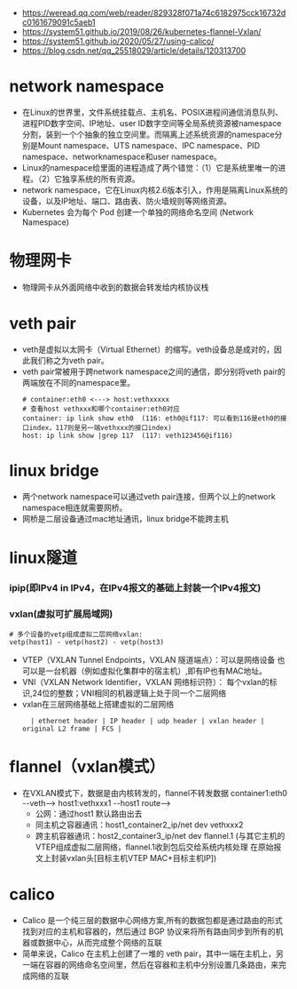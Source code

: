 * https://weread.qq.com/web/reader/829328f071a74c6182975cck16732dc0161679091c5aeb1
* https://system51.github.io/2019/08/26/kubernetes-flannel-Vxlan/
* https://system51.github.io/2020/05/27/using-calico/
* https://blog.csdn.net/qq_25518029/article/details/120313700

# network namespace
* 在Linux的世界里，文件系统挂载点、主机名、POSIX进程间通信消息队列、进程PID数字空间、IP地址、user ID数字空间等全局系统资源被namespace分割，装到一个个抽象的独立空间里。而隔离上述系统资源的namespace分别是Mount namespace、UTS namespace、IPC namespace、PID namespace、networknamespace和user namespace。
* Linux的namespace给里面的进程造成了两个错觉：（1）它是系统里唯一的进程。（2）它独享系统的所有资源。
* network namespace，它在Linux内核2.6版本引入，作用是隔离Linux系统的设备，以及IP地址、端口、路由表、防火墙规则等网络资源。
* Kubernetes 会为每个 Pod 创建一个单独的网络命名空间 (Network Namespace)


# 物理网卡
* 物理网卡从外面网络中收到的数据会转发给内核协议栈


# veth pair
* veth是虚拟以太网卡（Virtual Ethernet）的缩写。veth设备总是成对的，因此我们称之为veth pair。
* veth pair常被用于跨network namespace之间的通信，即分别将veth pair的两端放在不同的namespace里。
  ```
  # container:eth0 <---> host:vethxxxxx
  # 查看host vethxxx和哪个container:eth0对应
  container: ip link show eth0  (116: eth0@if117: 可以看到116是eth0的接口index，117则是另一端vethxxx的接口index)
  host: ip link show |grep 117  (117: veth123456@if116)
  ```

# linux bridge
* 两个network namespace可以通过veth pair连接，但两个以上的network namespace相连就需要网桥。
* 网桥是二层设备通过mac地址通讯，linux bridge不能跨主机


# linux隧道
### ipip(即IPv4 in IPv4，在IPv4报文的基础上封装一个IPv4报文)

### vxlan(虚拟可扩展局域网)
```
# 多个设备的vetp组成虚拟二层网络vxlan:
vetp(host1) - vetp(host2) - vetp(host3)
```
* VTEP（VXLAN Tunnel Endpoints，VXLAN 隧道端点）：可以是网络设备 也可以是一台机器（例如虚拟化集群中的宿主机）,即有IP也有MAC地址。
* VNI（VXLAN Network Identifier，VXLAN 网络标识符）： 每个vxlan的标识,24位的整数；VNI相同的机器逻辑上处于同一个二层网络
* vxlan在三层网络基础上搭建虚拟的二层网络
  ```
    | ethernet header | IP header | udp header | vxlan header | original L2 frame | FCS |
  ```


# flannel（vxlan模式）
* 在VXLAN模式下，数据是由内核转发的，flannel不转发数据
container1:eth0 --veth--> host1:vethxxx1 --host1 route-->   
  - 公网：通过host1 默认路由出去
  - 同主机之容器通讯：host1_container2_ip/net dev vethxxx2
  - 跨主机容器通讯：host2_container3_ip/net dev flannel.1 (与其它主机的VTEP组成虚拟二层网络，flannel.1收到包后交给系统内核处理 在原始报文上封装vxlan头[目标主机VTEP MAC+目标主机IP])



# calico
* Calico 是一个纯三层的数据中心网络方案,所有的数据包都是通过路由的形式找到对应的主机和容器的，然后通过 BGP 协议来将所有路由同步到所有的机器或数据中心，从而完成整个网络的互联
* 简单来说，Calico 在主机上创建了一堆的 veth pair，其中一端在主机上，另一端在容器的网络命名空间里，然后在容器和主机中分别设置几条路由，来完成网络的互联